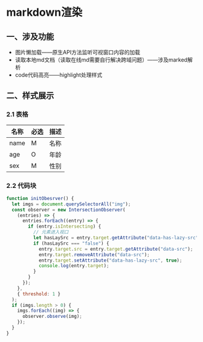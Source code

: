 # markdown渲染

## 一、涉及功能

- 图片懒加载——原生API方法监听可视窗口内容的加载
- 读取本地md文档（读取在线md需要自行解决跨域问题）——涉及marked解析
- code代码高亮——highlight处理样式

## 二、样式展示

### 2.1 表格

| 名称 | 必选 | 描述 |
| ---- | ---- | ---- |
| name | M    | 名称 |
| age  | O    | 年龄 |
| sex  | M    | 性别 |

### 2.2 代码块

```javascript
function initObesrver() {
  let imgs = document.querySelectorAll("img");
  const observer = new IntersectionObserver(
    (entries) => {
      entries.forEach((entry) => {
        if (entry.isIntersecting) {
          // 元素进入视口
          let hasLaySrc = entry.target.getAttribute("data-has-lazy-src");
          if (hasLaySrc === "false") {
            entry.target.src = entry.target.getAttribute("data-src");
            entry.target.removeAttribute("data-src");
            entry.target.setAttribute("data-has-lazy-src", true);
            console.log(entry.target);
          }
        }
      });
    },
    { threshold: 1 }
  );
  if (imgs.length > 0) {
    imgs.forEach((img) => {
      observer.observe(img);
    });
  }
}
```


